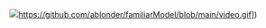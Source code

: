 
![]([https://github.com/ablonder/familiarModel/blob/main/video.gif)https://github.com/ablonder/familiarModel/blob/main/video.gif])
